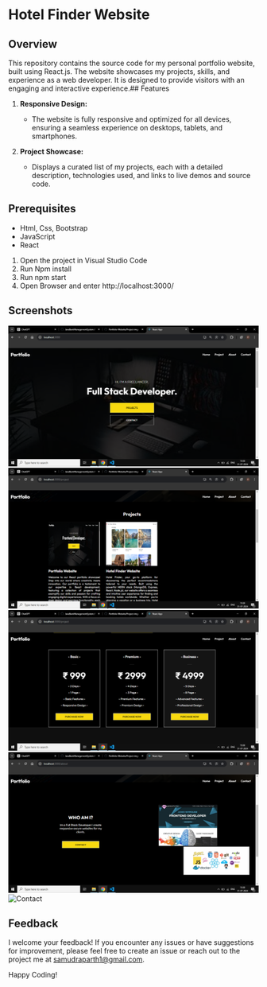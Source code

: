 # Hotel Finder Website

## Overview

This repository contains the source code for my personal portfolio website, built using React.js. The website showcases my projects, skills, and experience as a web developer. It is designed to provide visitors with an engaging and interactive experience.## Features

1. **Responsive Design:**
   - The website is fully responsive and optimized for all devices, ensuring a seamless experience on desktops, tablets, and smartphones.

2. **Project Showcase:**
   - Displays a curated list of my projects, each with a detailed description, technologies used, and links to live demos and source code.


## Prerequisites

- Html, Css, Bootstrap
- JavaScript
- React



1. Open the project in Visual Studio Code
2. Run Npm install
3. Run npm start
4. Open Browser and enter http://localhost:3000/

## Screenshots

![Home Page](./imagess/1.png)
![Projects](./imagess/2.png)
![Pricing](./imagess/3.png)
![Who am i](./imagess/4.png)
![Contact](./images/5.png)

## Feedback

I welcome your feedback! If you encounter any issues or have suggestions for improvement, please feel free to create an issue or reach out to the project me at samudraparth1@gmail.com.

Happy Coding!
